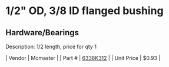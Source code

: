 # 1/2" OD, 3/8 ID flanged bushing
## Hardware/Bearings
Description: 	1/2 length, price for qty 1 

| Vendor | Mcmaster | 
| Part # | [6338K312](http://www.mcmaster.com/) | 
| Unit Price | $0.93 | 
